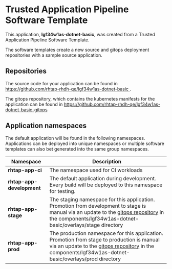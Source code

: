 # Trusted Application Pipeline Software Template

This application, **lgf34w1as-dotnet-basic**, was created from a Trusted Application Pipeline Software Template.

The software templates create a new source and gitops deployment repositories with a sample source application. 

## Repositories

The source code for your application can be found in [https://github.com/rhtap-rhdh-qe/lgf34w1as-dotnet-basic ](https://github.com/rhtap-rhdh-qe/lgf34w1as-dotnet-basic ).
 
The gitops repository, which contains the kubernetes manifests for the application can be found in 
[https://github.com/rhtap-rhdh-qe/lgf34w1as-dotnet-basic-gitops ](https://github.com/rhtap-rhdh-qe/lgf34w1as-dotnet-basic-gitops ) 

## Application namespaces 

The default application will be found in the following namespaces. Applications can be deployed into unique namespaces or multiple software templates can also bet generated into the same group namespaces.  

|  Namespace   |  Description   |  
| -------- | -------- |
| **rhtap-app-ci** | The namespace used for CI workloads |
| **rhtap-app-development** | The default application during development. Every build will be deployed to this namespace for testing. |
| **rhtap-app-stage** | The staging namespace for this application. Promotion from development to stage is manual via an update to the [gitops repository](https://github.com/rhtap-rhdh-qe/lgf34w1as-dotnet-basic-gitops ) in the components/lgf34w1as-dotnet-basic/overlays/stage directory |
| **rhtap-app-prod** | The production namespace for this application. Promotion from stage to production is manual via an update to the [gitops repository](https://github.com/rhtap-rhdh-qe/lgf34w1as-dotnet-basic-gitops ) in the components/lgf34w1as-dotnet-basic/overlays/prod directory |